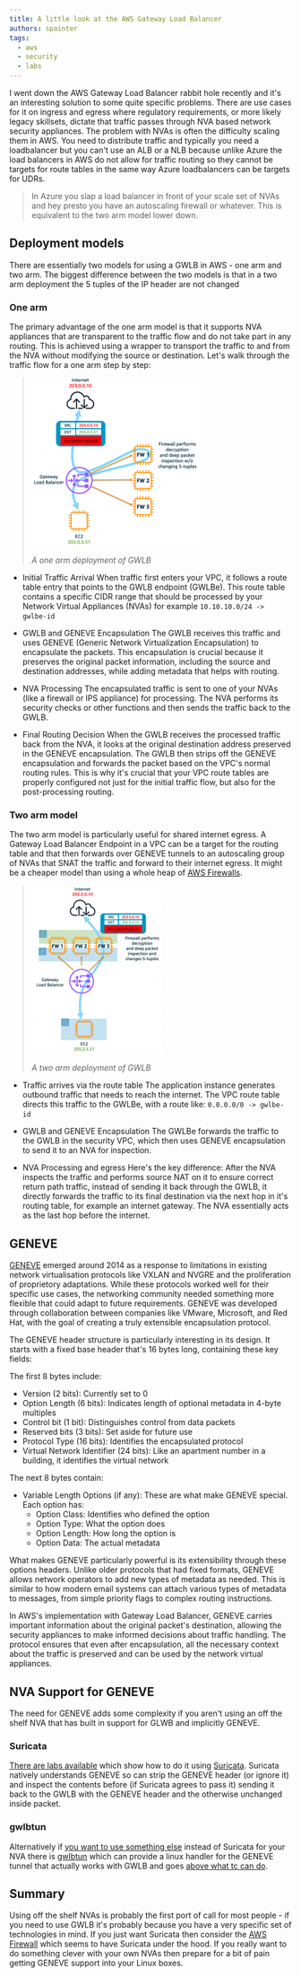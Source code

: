```yaml
---
title: A little look at the AWS Gateway Load Balancer
authors: spainter
tags:
  - aws
  - security
  - labs
---
```


I went down the AWS Gateway Load Balancer rabbit hole recently and it's an interesting solution to some quite specific problems. There are use cases for it on ingress and egress where regulatory requirements, or more likely legacy skillsets, dictate that traffic passes through NVA based network security appliances. The problem with NVAs is often the difficulty scaling them in AWS. You need to distribute traffic and typically you need a loadbalancer but you can't use an ALB or a NLB because unlike Azure the load balancers in AWS do not allow for traffic routing so they cannot be targets for route tables in the same way Azure loadbalancers can be targets for UDRs.
<!-- truncate -->
> In Azure you slap a load balancer in front of your scale set of NVAs and hey
> presto you have an autoscaling firewall or whatever. This is equivalent to
> the two arm model lower down.

## Deployment models

There are essentially two models for using a GWLB in AWS - one arm and two arm. The biggest difference between the two models is that in a two arm deployment the 5 tuples of the IP header are not changed

### One arm

The primary advantage of the one arm model is that it supports NVA appliances that are transparent to the traffic flow and do not take part in any routing. This is achieved using a wrapper to transport the traffic to and from the NVA without modifying the source or destination. Let's walk through the traffic flow for a one arm step by step:

> ![One Arm](img/gwlb-1-arm.png)
>
> *A one arm deployment of GWLB*

- Initial Traffic Arrival
When traffic first enters your VPC, it follows a route table entry that points to the GWLB endpoint (GWLBe). This route table contains a specific CIDR range that should be processed by your Network Virtual Appliances (NVAs) for example `10.10.10.0/24 -> gwlbe-id`

- GWLB and GENEVE Encapsulation
The GWLB receives this traffic and uses GENEVE (Generic Network Virtualization Encapsulation) to encapsulate the packets. This encapsulation is crucial because it preserves the original packet information, including the source and destination addresses, while adding metadata that helps with routing.

- NVA Processing
The encapsulated traffic is sent to one of your NVAs (like a firewall or IPS appliance) for processing. The NVA performs its security checks or other functions and then sends the traffic back to the GWLB.

- Final Routing Decision
When the GWLB receives the processed traffic back from the NVA, it looks at the original destination address preserved in the GENEVE encapsulation. The GWLB then strips off the GENEVE encapsulation and forwards the packet based on the VPC's normal routing rules. This is why it's crucial that your VPC route tables are properly configured not just for the initial traffic flow, but also for the post-processing routing.

### Two arm model

The two arm model is particularly useful for shared internet egress. A Gateway Load Balancer Endpoint in a VPC can be a target for the routing table and that then forwards over GENEVE tunnels to an autoscaling group of NVAs that SNAT the traffic and forward to their internet egress. It might be a cheaper model than using a whole heap of [AWS Firewalls](aws-dns-firewall.md).

>![Two Arm](img/gwlb-2-arm.png)
>
> *A two arm deployment of GWLB*

- Traffic arrives via the route table
The application instance generates outbound traffic that needs to reach the internet. The VPC route table directs this traffic to the GWLBe, with a route like: `0.0.0.0/0 -> gwlbe-id`

- GWLB and GENEVE Encapsulation
The GWLBe forwards the traffic to the GWLB in the security VPC, which then uses GENEVE encapsulation to send it to an NVA for inspection.

- NVA Processing and egress
Here's the key difference: After the NVA inspects the traffic and performs source NAT on it to ensure correct return path traffic, instead of sending it back through the GWLB, it directly forwards the traffic to its final destination via the next hop in it's routing table, for example an internet gateway. The NVA essentially acts as the last hop before the internet.

## GENEVE

[GENEVE](https://datatracker.ietf.org/doc/html/rfc8926) emerged around 2014 as a response to limitations in existing network virtualisation protocols like VXLAN and NVGRE and the proliferation of proprietory adaptations. While these protocols worked well for their specific use cases, the networking community needed something more flexible that could adapt to future requirements. GENEVE was developed through collaboration between companies like VMware, Microsoft, and Red Hat, with the goal of creating a truly extensible encapsulation protocol.

The GENEVE header structure is particularly interesting in its design. It starts with a fixed base header that's 16 bytes long, containing these key fields:

The first 8 bytes include:

- Version (2 bits): Currently set to 0
- Option Length (6 bits): Indicates length of optional metadata in 4-byte multiples
- Control bit (1 bit): Distinguishes control from data packets
- Reserved bits (3 bits): Set aside for future use
- Protocol Type (16 bits): Identifies the encapsulated protocol
- Virtual Network Identifier (24 bits): Like an apartment number in a building, it identifies the virtual network

The next 8 bytes contain:

- Variable Length Options (if any): These are what make GENEVE special. Each option has:
  - Option Class: Identifies who defined the option
  - Option Type: What the option does
  - Option Length: How long the option is
  - Option Data: The actual metadata

What makes GENEVE particularly powerful is its extensibility through these options headers. Unlike older protocols that had fixed formats, GENEVE allows network operators to add new types of metadata as needed. This is similar to how modern email systems can attach various types of metadata to messages, from simple priority flags to complex routing instructions.

In AWS's implementation with Gateway Load Balancer, GENEVE carries important information about the original packet's destination, allowing the security appliances to make informed decisions about traffic handling. The protocol ensures that even after encapsulation, all the necessary context about the traffic is preserved and can be used by the network virtual appliances.

## NVA Support for GENEVE

The need for GENEVE adds some complexity if you aren't using an off the shelf NVA that has built in support for GLWB and implicitly GENEVE.

### Suricata

 [There are labs available](https://catalog.workshops.aws/gwlb-networking/en-US/50-opensource-suricata) which show how to do it using [Suricata](https://aws.amazon.com/blogs/networking-and-content-delivery/building-an-open-source-ids-ips-service-for-gateway-load-balancer/). Suricata natively understands GENEVE so can strip the GENEVE header (or ignore it) and inspect the contents before (if Suricata agrees to pass it) sending it back to the GWLB with the GENEVE header and the otherwise unchanged inside packet.

### gwlbtun

Alternatively if [you want to use something else](https://aws.amazon.com/blogs/networking-and-content-delivery/how-to-integrate-linux-instances-with-aws-gateway-load-balancer/) instead of Suricata for your NVA there is [gwlbtun](https://github.com/aws-samples/aws-gateway-load-balancer-tunnel-handler) which can provide a linux handler for the GENEVE tunnel that actually works with GWLB and goes [above what tc can do](https://darjchen.medium.com/setting-up-geneve-tunnel-with-linux-tc-571f891618a9).

## Summary

Using off the shelf NVAs is probably the first port of call for most people - if you need to use GWLB it's probably because you have a very specific set of technologies in mind. If you just want Suricata then consider the [AWS Firewall](aws-dns-firewall.md) which seems to have Suricata under the hood. If you really want to do something clever with your own NVAs then prepare for a bit of pain getting GENEVE support into your Linux boxes.
